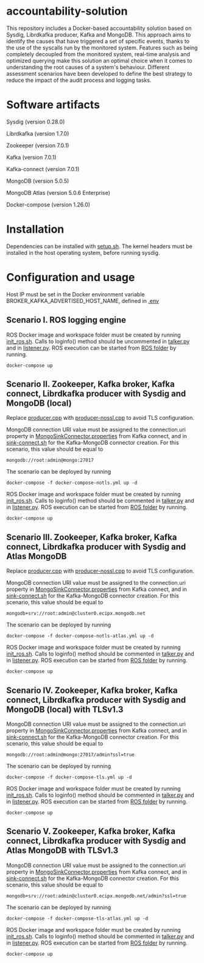 # accountability-solution
This repository includes a Docker-based accountability solution based on Sysdig, Librdkafka producer, Kafka and MongoDB. This approach aims to identify the causes that have triggered a set of specific events, thanks to the use of the syscalls run by the monitored system. Features such as being completely decoupled from the monitored system, real-time analysis and optimized querying make this solution an optimal choice when it comes to understanding the root causes of a system's behaviour. Different assessment scenarios have been developed to define the best strategy to reduce the impact of the audit process and logging tasks.

# Software artifacts
Sysdig (version 0.28.0)

Librdkafka (version 1.7.0)

Zookeeper (version 7.0.1)

Kafka (version 7.0.1)

Kafka-connect (version 7.0.1)

MongoDB (version 5.0.5)

MongoDB Atlas (version 5.0.6 Enterprise)

Docker-compose (version 1.26.0)

# Installation
Dependencies can be installed with [setup.sh](https://github.com/inflfb00/accountability-docker-solution/blob/main/setup.sh).
The kernel headers must be installed in the host operating system, before running sysdig.

# Configuration and usage
Host IP must be set in the Docker environment variable BROKER_KAFKA_ADVERTISED_HOST_NAME, defined in [.env](https://github.com/inflfb00/accountability-docker-solution/blob/main/.env#L13)
## Scenario I. ROS logging engine
ROS Docker image and workspace folder must be created by running [init_ros.sh](https://github.com/inflfb00/accountability-docker-solution/blob/main/ros/init_ros.sh).
Calls to loginfo() method should be uncommented in [talker.py](https://github.com/inflfb00/accountability-docker-solution/tree/main/ros/src/talker.py#L50) and in [listener.py](https://github.com/inflfb00/accountability-docker-solution/tree/main/ros/src/listener.py#L54).
ROS execution can be started from [ROS folder](https://github.com/inflfb00/accountability-docker-solution/tree/main/ros) by running. 
```
docker-compose up
```

## Scenario II. Zookeeper, Kafka broker, Kafka connect, Librdkafka producer with Sysdig and MongoDB (local)
Replace [producer.cpp](https://github.com/inflfb00/accountability-docker-solution/blob/main/librdkafka-producer/src/producer.cpp) with [producer-nossl.cpp](https://github.com/inflfb00/accountability-docker-solution/blob/main/librdkafka-producer/src/producer-nossl.cpp) to avoid TLS configuration.

MongoDB connection URI value must be assigned to the connection.uri property in [MongoSinkConnector.properties](https://github.com/inflfb00/accountability-docker-solution/blob/main/mongodb-kafka-connect/etc/MongoSinkConnector.properties) from Kafka connect, and in [sink-connect.sh](https://github.com/inflfb00/accountability-docker-solution/blob/main/kafka/scripts/sink-connect.sh) for the Kafka-MongoDB connector creation. For this scenario, this value should be equal to
```
mongodb://root:admin@mongo:27017
```
The scenario can be deployed by running
```
docker-compose -f docker-compose-notls.yml up -d
```
ROS Docker image and workspace folder must be created by running [init_ros.sh](https://github.com/inflfb00/accountability-docker-solution/blob/main/ros/init_ros.sh).
Calls to loginfo() method should be commented in [talker.py](https://github.com/inflfb00/accountability-docker-solution/tree/main/ros/src/talker.py#L50) and in [listener.py](https://github.com/inflfb00/accountability-docker-solution/tree/main/ros/src/listener.py#L54).
ROS execution can be started from [ROS folder](https://github.com/inflfb00/accountability-docker-solution/tree/main/ros) by running. 
```
docker-compose up
```


## Scenario III. Zookeeper, Kafka broker, Kafka connect, Librdkafka producer with Sysdig and Atlas MongoDB
Replace [producer.cpp](https://github.com/inflfb00/accountability-docker-solution/blob/main/librdkafka-producer/src/producer.cpp) with [producer-nossl.cpp](https://github.com/inflfb00/accountability-docker-solution/blob/main/librdkafka-producer/src/producer-nossl.cpp) to avoid TLS configuration.

MongoDB connection URI value must be assigned to the connection.uri property in [MongoSinkConnector.properties](https://github.com/inflfb00/accountability-docker-solution/blob/main/mongodb-kafka-connect/etc/MongoSinkConnector.properties) from Kafka connect, and in [sink-connect.sh](https://github.com/inflfb00/accountability-docker-solution/blob/main/kafka/scripts/sink-connect.sh) for the Kafka-MongoDB connector creation. For this scenario, this value should be equal to
```
mongodb+srv://root:admin@cluster0.ecipx.mongodb.net
```
The scenario can be deployed by running
```
docker-compose -f docker-compose-notls-atlas.yml up -d
```
ROS Docker image and workspace folder must be created by running [init_ros.sh](https://github.com/inflfb00/accountability-docker-solution/blob/main/ros/init_ros.sh).
Calls to loginfo() method should be commented in [talker.py](https://github.com/inflfb00/accountability-docker-solution/tree/main/ros/src/talker.py#L50) and in [listener.py](https://github.com/inflfb00/accountability-docker-solution/tree/main/ros/src/listener.py#L54).
ROS execution can be started from [ROS folder](https://github.com/inflfb00/accountability-docker-solution/tree/main/ros) by running. 
```
docker-compose up
```


## Scenario IV. Zookeeper, Kafka broker, Kafka connect, Librdkafka producer with Sysdig and MongoDB (local) with TLSv1.3
MongoDB connection URI value must be assigned to the connection.uri property in [MongoSinkConnector.properties](https://github.com/inflfb00/accountability-docker-solution/blob/main/mongodb-kafka-connect/etc/MongoSinkConnector.properties) from Kafka connect, and in [sink-connect.sh](https://github.com/inflfb00/accountability-docker-solution/blob/main/kafka/scripts/sink-connect.sh) for the Kafka-MongoDB connector creation. For this scenario, this value should be equal to
```
mongodb://root:admin@mongo:27017/admin?ssl=true
```
The scenario can be deployed by running
```
docker-compose -f docker-compose-tls.yml up -d
```
ROS Docker image and workspace folder must be created by running [init_ros.sh](https://github.com/inflfb00/accountability-docker-solution/blob/main/ros/init_ros.sh).
Calls to loginfo() method should be commented in [talker.py](https://github.com/inflfb00/accountability-docker-solution/tree/main/ros/src/talker.py#L50) and in [listener.py](https://github.com/inflfb00/accountability-docker-solution/tree/main/ros/src/listener.py#L54).
ROS execution can be started from [ROS folder](https://github.com/inflfb00/accountability-docker-solution/tree/main/ros) by running. 
```
docker-compose up
```

## Scenario V. Zookeeper, Kafka broker, Kafka connect, Librdkafka producer with Sysdig and Atlas MongoDB with TLSv1.3
MongoDB connection URI value must be assigned to the connection.uri property in [MongoSinkConnector.properties](https://github.com/inflfb00/accountability-docker-solution/blob/main/mongodb-kafka-connect/etc/MongoSinkConnector.properties) from Kafka connect, and in [sink-connect.sh](https://github.com/inflfb00/accountability-docker-solution/blob/main/kafka/scripts/sink-connect.sh) for the Kafka-MongoDB connector creation. For this scenario, this value should be equal to
```
mongodb+srv://root:admin@cluster0.ecipx.mongodb.net/admin?ssl=true
```
The scenario can be deployed by running
```
docker-compose -f docker-compose-tls-atlas.yml up -d
```
ROS Docker image and workspace folder must be created by running [init_ros.sh](https://github.com/inflfb00/accountability-docker-solution/blob/main/ros/init_ros.sh).
Calls to loginfo() method should be commented in [talker.py](https://github.com/inflfb00/accountability-docker-solution/tree/main/ros/src/talker.py#L50) and in [listener.py](https://github.com/inflfb00/accountability-docker-solution/tree/main/ros/src/listener.py#L54).
ROS execution can be started from [ROS folder](https://github.com/inflfb00/accountability-docker-solution/tree/main/ros) by running. 
```
docker-compose up
```



